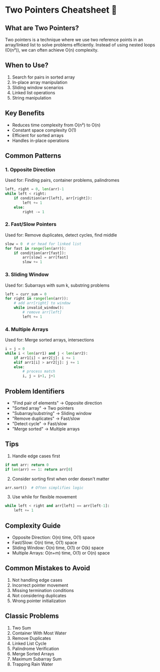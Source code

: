 # Two Pointers Cheatsheet 🎯

## What are Two Pointers?
Two pointers is a technique where we use two reference points in an array/linked list to solve problems efficiently. Instead of using nested loops (O(n²)), we can often achieve O(n) complexity.

## When to Use?
1. Search for pairs in sorted array
2. In-place array manipulation
3. Sliding window scenarios
4. Linked list operations
5. String manipulation

## Key Benefits
- Reduces time complexity from O(n²) to O(n)
- Constant space complexity O(1)
- Efficient for sorted arrays
- Handles in-place operations

## Common Patterns

### 1. Opposite Direction
Used for: Finding pairs, container problems, palindromes
```python
left, right = 0, len(arr)-1
while left < right:
    if condition(arr[left], arr[right]):
        left += 1
    else:
        right -= 1
```

### 2. Fast/Slow Pointers
Used for: Remove duplicates, detect cycles, find middle
```python
slow = 0  # or head for linked list
for fast in range(len(arr)):
    if condition(arr[fast]):
        arr[slow] = arr[fast]
        slow += 1
```

### 3. Sliding Window
Used for: Subarrays with sum k, substring problems
```python
left = curr_sum = 0
for right in range(len(arr)):
    # add arr[right] to window
    while invalid_window():
        # remove arr[left]
        left += 1
```

### 4. Multiple Arrays
Used for: Merge sorted arrays, intersections
```python
i = j = 0
while i < len(arr1) and j < len(arr2):
    if arr1[i] < arr2[j]: i += 1
    elif arr1[i] > arr2[j]: j += 1
    else:
        # process match
        i, j = i+1, j+1
```

## Problem Identifiers
- "Find pair of elements" → Opposite direction
- "Sorted array" → Two pointers
- "Subarray/substring" → Sliding window
- "Remove duplicates" → Fast/slow
- "Detect cycle" → Fast/slow
- "Merge sorted" → Multiple arrays

## Tips
1. Handle edge cases first
```python
if not arr: return 0
if len(arr) == 1: return arr[0]
```

2. Consider sorting first when order doesn't matter
```python
arr.sort()  # Often simplifies logic
```

3. Use while for flexible movement
```python
while left < right and arr[left] == arr[left-1]:
    left += 1
```

## Complexity Guide
- Opposite Direction: O(n) time, O(1) space
- Fast/Slow: O(n) time, O(1) space
- Sliding Window: O(n) time, O(1) or O(k) space
- Multiple Arrays: O(n+m) time, O(1) or O(n) space

## Common Mistakes to Avoid
1. Not handling edge cases
2. Incorrect pointer movement
3. Missing termination conditions
4. Not considering duplicates
5. Wrong pointer initialization

## Classic Problems
1. Two Sum
2. Container With Most Water
3. Remove Duplicates
4. Linked List Cycle
5. Palindrome Verification
6. Merge Sorted Arrays
7. Maximum Subarray Sum
8. Trapping Rain Water
